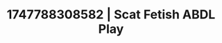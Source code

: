 ---
categories:
- Whispers of pleasure
- Cuckold kink
- Wrestling domination
- Voyeur fantasy
- Modest MILF
image: /assets/images/1747788308582.jpg
layout: post
seo:
  description: Featured content with exclusive Scat Fetish, ABDL Play. HD images available.
  keywords: Scat Fetish, ABDL Play
  og_image: /assets/images/1747788308582.jpg
  schema_type: VisualArtwork
tags:
- ABDL Play
- '#1747788308582'
- Scat Fetish
title: 1747788308582 | Scat Fetish ABDL Play
---